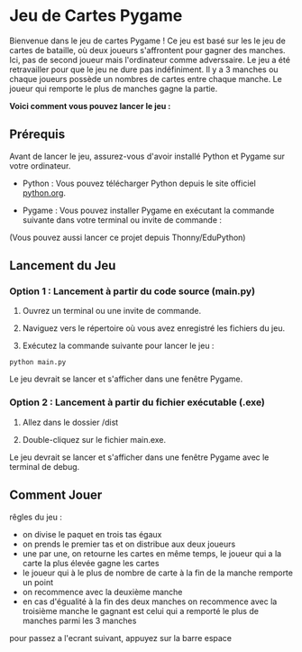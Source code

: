 # Jeu de Cartes Pygame

Bienvenue dans le jeu de cartes Pygame ! Ce jeu est basé sur les le jeu de cartes de bataille, où deux joueurs s'affrontent pour gagner des manches. Ici, pas de second joueur mais l'ordinateur comme adverssaire. Le jeu a été retravailler pour que le jeu ne dure pas indéfiniment. Il y a 3 manches ou chaque joueurs possède un nombres de cartes entre chaque manche. Le joueur qui remporte le plus de manches gagne la partie. 

**Voici comment vous pouvez lancer le jeu :**

## Prérequis

Avant de lancer le jeu, assurez-vous d'avoir installé Python et Pygame sur votre ordinateur.

- Python : Vous pouvez télécharger Python depuis le site officiel [python.org](https://www.python.org/downloads/).

- Pygame : Vous pouvez installer Pygame en exécutant la commande suivante dans votre terminal ou invite de commande :

(Vous pouvez aussi lancer ce projet depuis Thonny/EduPython)

## Lancement du Jeu

### Option 1 : Lancement à partir du code source (main.py)

1. Ouvrez un terminal ou une invite de commande.

2. Naviguez vers le répertoire où vous avez enregistré les fichiers du jeu.

3. Exécutez la commande suivante pour lancer le jeu : 

```python main.py```

Le jeu devrait se lancer et s'afficher dans une fenêtre Pygame.

### Option 2 : Lancement à partir du fichier exécutable (.exe)

1. Allez dans le dossier /dist

2. Double-cliquez sur le fichier main.exe.

Le jeu devrait se lancer et s'afficher dans une fenêtre Pygame avec le terminal de debug.

## Comment Jouer

rêgles du jeu :
 - on divise le paquet en trois tas égaux
 - on prends le premier tas et on distribue aux deux joueurs
 - une par une, on retourne les cartes en même temps, le joueur qui a la carte la plus élevée gagne les cartes
 - le joueur qui à le plus de nombre de carte à la fin de la manche remporte un point
 - on recommence avec la deuxième manche
 - en cas d'égualité à la fin des deux manches on recommence avec la troisième manche
 le gagnant est celui qui a remporté le plus de manches parmi les 3 manches

pour passez a l'ecrant suivant, appuyez sur la barre espace
